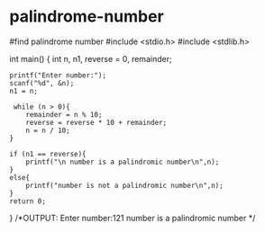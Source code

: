 # palindrome-number
#find palindrome number
#include <stdio.h>
#include <stdlib.h>

int main() {
    int n, n1, reverse = 0, remainder;
    
    printf("Enter number:");
    scanf("%d", &n);    
    n1 = n;
    
     while (n > 0){
        remainder = n % 10;
        reverse = reverse * 10 + remainder;
        n = n / 10;
    }
    
    if (n1 == reverse){
        printf("\n number is a palindromic number\n",n); 
    }
    else{
        printf("number is not a palindromic number\n",n); 
    }    
    return 0; 
} 
/*OUTPUT:
Enter number:121
number is a palindromic number
*/
